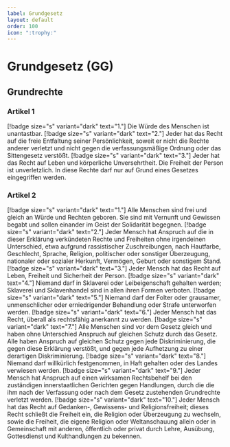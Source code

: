 ```yaml
---
label: Grundgesetz
layout: default
order: 100
icon: ":trophy:"
---
```


# Grundgesetz (GG)

## Grundrechte

### Artikel 1
[!badge size="s" variant="dark" text="1."] Die Würde des Menschen ist unantastbar.
[!badge size="s" variant="dark" text="2."] Jeder hat das Recht auf die freie Entfaltung seiner Persönlichkeit, soweit er nicht die Rechte anderer verletzt und nicht gegen die verfassungsmäßige Ordnung oder das Sittengesetz verstößt.
[!badge size="s" variant="dark" text="3."] Jeder hat das Recht auf Leben und körperliche Unversehrtheit. Die Freiheit der Person ist unverletzlich. In diese Rechte darf nur auf Grund eines Gesetzes eingegriffen werden.

### Artikel 2
[!badge size="s" variant="dark" text="1."] Alle Menschen sind frei und gleich an Würde und Rechten geboren. Sie sind mit Vernunft und Gewissen begabt und sollen einander im Geist der Solidarität begegnen.
[!badge size="s" variant="dark" text="2."] Jeder Mensch hat Anspruch auf die in dieser Erklärung verkündeten Rechte und Freiheiten ohne irgendeinen Unterschied, etwa aufgrund rassistischer Zuschreibungen, nach Hautfarbe, Geschlecht, Sprache, Religion, politischer oder sonstiger Überzeugung, nationaler oder sozialer Herkunft, Vermögen, Geburt oder sonstigem Stand. 
[!badge size="s" variant="dark" text="3."] Jeder Mensch hat das Recht auf Leben, Freiheit und Sicherheit der Person.
[!badge size="s" variant="dark" text="4."] Niemand darf in Sklaverei oder Leibeigenschaft gehalten werden; Sklaverei und Sklavenhandel sind in allen ihren Formen verboten.
[!badge size="s" variant="dark" text="5."] Niemand darf der Folter oder grausamer, unmenschlicher oder erniedrigender Behandlung oder Strafe unterworfen werden.
[!badge size="s" variant="dark" text="6."] Jeder Mensch hat das Recht, überall als rechtsfähig anerkannt zu werden.
[!badge size="s" variant="dark" text="7."] Alle Menschen sind vor dem Gesetz gleich und haben ohne Unterschied Anspruch auf gleichen Schutz durch das Gesetz. Alle haben Anspruch auf gleichen Schutz gegen jede Diskriminierung, die gegen diese Erklärung verstößt, und gegen jede Aufhetzung zu einer derartigen Diskriminierung.
[!badge size="s" variant="dark" text="8."] Niemand darf willkürlich festgenommen, in Haft gehalten oder des Landes verwiesen werden.
[!badge size="s" variant="dark" text="9."] Jeder Mensch hat Anspruch auf einen wirksamen Rechtsbehelf bei den zuständigen innerstaatlichen Gerichten gegen Handlungen, durch die die ihm nach der Verfassung oder nach dem Gesetz zustehenden Grundrechte verletzt werden.
[!badge size="s" variant="dark" text="10."] Jeder Mensch hat das Recht auf Gedanken-, Gewissens- und Religionsfreiheit; dieses Recht schließt die Freiheit ein, die Religion oder Überzeugung zu wechseln, sowie die Freiheit, die eigene Religion oder Weltanschauung allein oder in Gemeinschaft mit anderen, öffentlich oder privat durch Lehre, Ausübung, Gottesdienst und Kulthandlungen zu bekennen.
